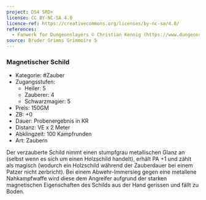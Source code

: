 ```yaml
---
project: DS4 SRD+
license: CC BY-NC-SA 4.0
licence-ref: https://creativecommons.org/licenses/by-nc-sa/4.0/
references: 
  - Fanwerk for Dungeonslayers © Christian Kennig (https://www.dungeonslayers.net/)
source: Bruder Grimms Grimmoire 5
---
```


### Magnetischer Schild

- Kategorie: #Zauber
- Zugangsstufen:
  - Heiler: 5
  - Zauberer: 4
  - Schwarzmagier: 5
- Preis: 150GM
- ZB: +0
- Dauer: Probenergebnis in KR
- Distanz: VE x 2 Meter
- Abklingzeit: 100 Kampfrunden
- Art: Zaubern

Der verzauberte Schild nimmt einen stumpfgrau metallischen Glanz an (selbst wenn es sich um einen Holzschild handelt), erhält PA +1 und zählt als magisch (wodurch ein Holzschild während der Zauberdauer bei einem Patzer nicht zerbricht). Bei einem Abwehr-Immersieg gegen eine metallene Nahkampfwaffe wird diese dem Angreifer aufgrund der starken magnetischen Eigenschaften des Schilds aus der Hand gerissen und fällt zu Boden.

